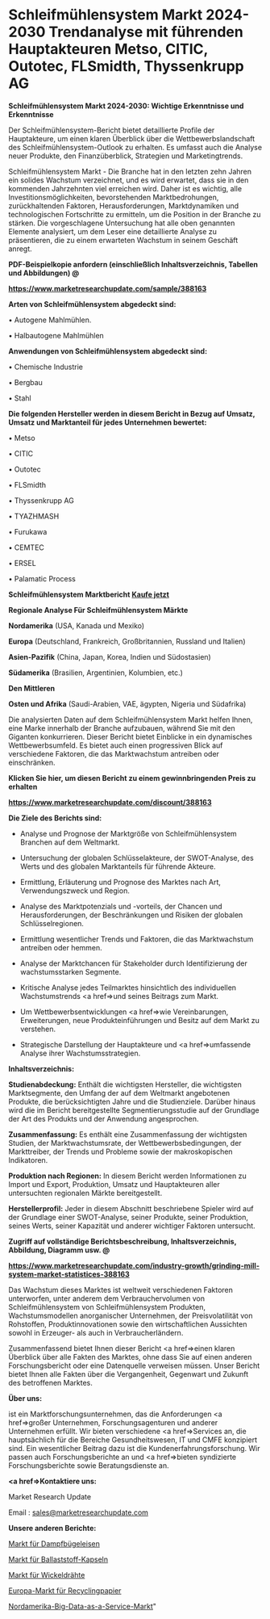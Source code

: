 # Schleifmühlensystem Markt 2024-2030 Trendanalyse mit führenden Hauptakteuren Metso, CITIC, Outotec, FLSmidth, Thyssenkrupp AG

<strong>Schleifmühlensystem Markt 2024-2030: Wichtige Erkenntnisse und Erkenntnisse</strong>

Der Schleifmühlensystem-Bericht bietet detaillierte Profile der Hauptakteure, um einen klaren Überblick über die Wettbewerbslandschaft des Schleifmühlensystem-Outlook zu erhalten. Es umfasst auch die Analyse neuer Produkte, den Finanzüberblick, Strategien und Marketingtrends.

Schleifmühlensystem Markt - Die Branche hat in den letzten zehn Jahren ein solides Wachstum verzeichnet, und es wird erwartet, dass sie in den kommenden Jahrzehnten viel erreichen wird. Daher ist es wichtig, alle Investitionsmöglichkeiten, bevorstehenden Marktbedrohungen, zurückhaltenden Faktoren, Herausforderungen, Marktdynamiken und technologischen Fortschritte zu ermitteln, um die Position in der Branche zu stärken. Die vorgeschlagene Untersuchung hat alle oben genannten Elemente analysiert, um dem Leser eine detaillierte Analyse zu präsentieren, die zu einem erwarteten Wachstum in seinem Geschäft anregt.



<strong><b>PDF-Beispielkopie anfordern (einschließlich Inhaltsverzeichnis, Tabellen und Abbildungen) @ </b></strong>

<strong><a href=https://www.marketresearchupdate.com/sample/388163>

<strong>https://www.marketresearchupdate.com/sample/388163</u></a></strong></strong>



<strong>Arten von Schleifmühlensystem abgedeckt sind:</strong>

• Autogene Mahlmühlen.

• Halbautogene Mahlmühlen



<strong>Anwendungen von Schleifmühlensystem abgedeckt sind:</strong>

• Chemische Industrie

• Bergbau

• Stahl



<strong>Die folgenden Hersteller werden in diesem Bericht in Bezug auf Umsatz, Umsatz und Marktanteil für jedes Unternehmen bewertet:</strong>

• Metso

• CITIC

• Outotec

• FLSmidth

• Thyssenkrupp AG

• TYAZHMASH

• Furukawa

• CEMTEC

• ERSEL

• Palamatic Process



<strong>Schleifmühlensystem Marktbericht <a href=https://www.marketresearchupdate.com/buynow/388163>Kaufe jetzt</a></strong>



<strong>Regionale Analyse Für Schleifmühlensystem Märkte</strong>



<strong>Nordamerika</strong> (USA, Kanada und Mexiko)



<strong>Europa</strong> (Deutschland, Frankreich, Großbritannien, Russland und Italien)



<strong>Asien-Pazifik</strong> (China, Japan, Korea, Indien und Südostasien)



<strong>Südamerika</strong> (Brasilien, Argentinien, Kolumbien, etc.)



<strong>Den Mittleren</strong> 

<strong>Osten und Afrika</strong> (Saudi-Arabien, VAE, ägypten, Nigeria und Südafrika)

Die analysierten Daten auf dem Schleifmühlensystem Markt helfen Ihnen, eine Marke innerhalb der Branche aufzubauen, während Sie mit den Giganten konkurrieren. Dieser Bericht bietet Einblicke in ein dynamisches Wettbewerbsumfeld. Es bietet auch einen progressiven Blick auf verschiedene Faktoren, die das Marktwachstum antreiben oder einschränken.



<strong>Klicken Sie hier, um diesen Bericht zu einem gewinnbringenden Preis zu erhalten
</strong>

<strong><a href=https://www.marketresearchupdate.com/discount/388163>https://www.marketresearchupdate.com/discount/388163</b></u></strong></a>



<strong>Die Ziele des Berichts sind:</strong>

- Analyse und Prognose der Marktgröße von Schleifmühlensystem Branchen auf dem Weltmarkt.

- Untersuchung der globalen Schlüsselakteure, der SWOT-Analyse, des Werts und des globalen Marktanteils für führende Akteure.

- Ermittlung, Erläuterung und Prognose des Marktes nach Art, Verwendungszweck und Region.

- Analyse des Marktpotenzials und -vorteils, der Chancen und Herausforderungen, der Beschränkungen und Risiken der globalen Schlüsselregionen.

- Ermittlung wesentlicher Trends und Faktoren, die das Marktwachstum antreiben oder hemmen.

- Analyse der Marktchancen für Stakeholder durch Identifizierung der wachstumsstarken Segmente.

- Kritische Analyse jedes Teilmarktes hinsichtlich des individuellen Wachstumstrends <a href=>und</a> seines Beitrags zum Markt.

- Um Wettbewerbsentwicklungen <a href=>wie</a> Vereinbarungen, Erweiterungen, neue Produkteinführungen und Besitz auf dem Markt zu verstehen.

- Strategische Darstellung der Hauptakteure und <a href=>umfas</a>sende Analyse ihrer Wachstumsstrategien.



<strong>Inhaltsverzeichnis:</strong>



<strong>Studienabdeckung:</strong> Enthält die wichtigsten Hersteller, die wichtigsten Marktsegmente, den Umfang der auf dem Weltmarkt angebotenen Produkte, die berücksichtigten Jahre und die Studienziele. Darüber hinaus wird die im Bericht bereitgestellte Segmentierungsstudie auf der Grundlage der Art des Produkts und der Anwendung angesprochen.



<strong>Zusammenfassung:</strong> Es enthält eine Zusammenfassung der wichtigsten Studien, der Marktwachstumsrate, der Wettbewerbsbedingungen, der Markttreiber, der Trends und Probleme sowie der makroskopischen Indikatoren.



<strong>Produktion nach Regionen:</strong> In diesem Bericht werden Informationen zu Import und Export, Produktion, Umsatz und Hauptakteuren aller untersuchten regionalen Märkte bereitgestellt.



<strong>Herstellerprofil:</strong> Jeder in diesem Abschnitt beschriebene Spieler wird auf der Grundlage einer SWOT-Analyse, seiner Produkte, seiner Produktion, seines Werts, seiner Kapazität und anderer wichtiger Faktoren untersucht.



<strong><b>Zugriff auf vollständige Berichtsbeschreibung, Inhaltsverzeichnis, Abbildung, Diagramm usw. @ </b></strong>

<strong><a href=https://www.marketresearchupdate.com/industry-growth/grinding-mill-system-market-statistices-388163>https://www.marketresearchupdate.com/industry-growth/grinding-mill-system-market-statistices-388163</a></strong>

Das Wachstum dieses Marktes ist weltweit verschiedenen Faktoren unterworfen, unter anderem dem Verbrauchervolumen von Schleifmühlensystem von Schleifmühlensystem Produkten, Wachstumsmodellen anorganischer Unternehmen, der Preisvolatilität von Rohstoffen, Produktinnovationen sowie den wirtschaftlichen Aussichten sowohl in Erzeuger- als auch in Verbraucherländern.

Zusammenfassend bietet Ihnen dieser Bericht <a href=>einen</a> klaren Überblick über alle Fakten des Marktes, ohne dass Sie auf einen anderen Forschungsbericht oder eine Datenquelle verweisen müssen. Unser Bericht bietet Ihnen alle Fakten über die Vergangenheit, Gegenwart und Zukunft des betroffenen Marktes.



<strong>Über uns:</strong>

 ist ein Marktforschungsunternehmen, das die Anforderungen <a href=>großer</a> Unternehmen, Forschungsagenturen und anderer Unternehmen erfüllt. Wir bieten verschiedene <a href=>Services</a> an, die hauptsächlich für die Bereiche Gesundheitswesen, IT und CMFE konzipiert sind. Ein wesentlicher Beitrag dazu ist die Kundenerfahrungsforschung. Wir passen auch Forschungsberichte an und <a href=>bieten</a> syndizierte Forschungsberichte sowie Beratungsdienste an.



<strong><a href=>Kontaktiere uns:</a></strong>

Market Research Update

Email : sales@marketresearchupdate.com



<strong>Unsere anderen Berichte:</strong>

<a href=https://www.linkedin.com/pulse/steam-generator-irons-market-size-share-trend-2023-2029>Markt für Dampfbügeleisen</a>

<a href=https://www.linkedin.com/pulse/fiber-supplements-capsule-market-report-2023-top-company>Markt für Ballaststoff-Kapseln</a>

<a href=https://www.linkedin.com/pulse/winding-wire-market-research-report-reveals-explosive>Markt für Wickeldrähte</a>

<a href=https://www.linkedin.com/pulse/europe-recycled-paper-market-2023-new-study>Europa-Markt für Recyclingpapier</a>

<a href=https://www.linkedin.com/pulse/north-america-big-data-as-a-service-market-gd7ff/>Nordamerika-Big-Data-as-a-Service-Markt</a>"
